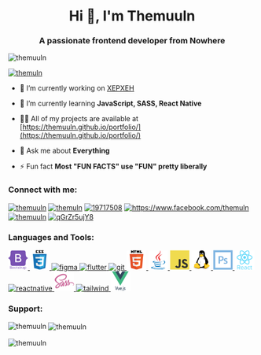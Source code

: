 <h1 align="center">Hi 👋, I'm Themuuln</h1>
<h3 align="center">A passionate frontend developer from Nowhere</h3>

<p align="left"> <img src="https://komarev.com/ghpvc/?username=themuuln&label=Profile%20views&color=0e75b6&style=flat" alt="themuuln" /> </p>

<p align="left"> <a href="https://twitter.com/themuln" target="blank"><img src="https://img.shields.io/twitter/follow/themuln?logo=twitter&style=for-the-badge" alt="themuln" /></a> </p>

- 🔭 I’m currently working on [XEPXEH](https://github.com/themuuln/XEPXEH)

- 🌱 I’m currently learning **JavaScript, SASS, React Native**

- 👨‍💻 All of my projects are available at [https://themuuln.github.io/portfolio/](https://themuuln.github.io/portfolio/)

- 💬 Ask me about **Everything**

- ⚡ Fun fact **Most "FUN FACTS" use "FUN" pretty liberally**

<h3 align="left">Connect with me:</h3>
<p align="left">
<a href="https://dev.to/themuuln" target="blank"><img align="center" src="https://raw.githubusercontent.com/rahuldkjain/github-profile-readme-generator/master/src/images/icons/Social/devto.svg" alt="themuuln" height="30" width="40" /></a>
<a href="https://twitter.com/themuln" target="blank"><img align="center" src="https://raw.githubusercontent.com/rahuldkjain/github-profile-readme-generator/master/src/images/icons/Social/twitter.svg" alt="themuln" height="30" width="40" /></a>
<a href="https://stackoverflow.com/users/19717508" target="blank"><img align="center" src="https://raw.githubusercontent.com/rahuldkjain/github-profile-readme-generator/master/src/images/icons/Social/stack-overflow.svg" alt="19717508" height="30" width="40" /></a>
<a href="https://fb.com/https://www.facebook.com/themuln" target="blank"><img align="center" src="https://raw.githubusercontent.com/rahuldkjain/github-profile-readme-generator/master/src/images/icons/Social/facebook.svg" alt="https://www.facebook.com/themuln" height="30" width="40" /></a>
<a href="https://instagram.com/themuuln" target="blank"><img align="center" src="https://raw.githubusercontent.com/rahuldkjain/github-profile-readme-generator/master/src/images/icons/Social/instagram.svg" alt="themuuln" height="30" width="40" /></a>
<a href="https://discord.gg/qGrZr5ujY8" target="blank"><img align="center" src="https://raw.githubusercontent.com/rahuldkjain/github-profile-readme-generator/master/src/images/icons/Social/discord.svg" alt="qGrZr5ujY8" height="30" width="40" /></a>
</p>

<h3 align="left">Languages and Tools:</h3>
<p align="left"> <a href="https://getbootstrap.com" target="_blank" rel="noreferrer"> <img src="https://raw.githubusercontent.com/devicons/devicon/master/icons/bootstrap/bootstrap-plain-wordmark.svg" alt="bootstrap" width="40" height="40"/> </a> <a href="https://www.w3schools.com/css/" target="_blank" rel="noreferrer"> <img src="https://raw.githubusercontent.com/devicons/devicon/master/icons/css3/css3-original-wordmark.svg" alt="css3" width="40" height="40"/> </a> <a href="https://www.figma.com/" target="_blank" rel="noreferrer"> <img src="https://www.vectorlogo.zone/logos/figma/figma-icon.svg" alt="figma" width="40" height="40"/> </a> <a href="https://flutter.dev" target="_blank" rel="noreferrer"> <img src="https://www.vectorlogo.zone/logos/flutterio/flutterio-icon.svg" alt="flutter" width="40" height="40"/> </a> <a href="https://git-scm.com/" target="_blank" rel="noreferrer"> <img src="https://www.vectorlogo.zone/logos/git-scm/git-scm-icon.svg" alt="git" width="40" height="40"/> </a> <a href="https://www.w3.org/html/" target="_blank" rel="noreferrer"> <img src="https://raw.githubusercontent.com/devicons/devicon/master/icons/html5/html5-original-wordmark.svg" alt="html5" width="40" height="40"/> </a> <a href="https://www.java.com" target="_blank" rel="noreferrer"> <img src="https://raw.githubusercontent.com/devicons/devicon/master/icons/java/java-original.svg" alt="java" width="40" height="40"/> </a> <a href="https://developer.mozilla.org/en-US/docs/Web/JavaScript" target="_blank" rel="noreferrer"> <img src="https://raw.githubusercontent.com/devicons/devicon/master/icons/javascript/javascript-original.svg" alt="javascript" width="40" height="40"/> </a> <a href="https://www.linux.org/" target="_blank" rel="noreferrer"> <img src="https://raw.githubusercontent.com/devicons/devicon/master/icons/linux/linux-original.svg" alt="linux" width="40" height="40"/> </a> <a href="https://www.photoshop.com/en" target="_blank" rel="noreferrer"> <img src="https://raw.githubusercontent.com/devicons/devicon/master/icons/photoshop/photoshop-line.svg" alt="photoshop" width="40" height="40"/> </a> <a href="https://reactjs.org/" target="_blank" rel="noreferrer"> <img src="https://raw.githubusercontent.com/devicons/devicon/master/icons/react/react-original-wordmark.svg" alt="react" width="40" height="40"/> </a> <a href="https://reactnative.dev/" target="_blank" rel="noreferrer"> <img src="https://reactnative.dev/img/header_logo.svg" alt="reactnative" width="40" height="40"/> </a> <a href="https://sass-lang.com" target="_blank" rel="noreferrer"> <img src="https://raw.githubusercontent.com/devicons/devicon/master/icons/sass/sass-original.svg" alt="sass" width="40" height="40"/> </a> <a href="https://tailwindcss.com/" target="_blank" rel="noreferrer"> <img src="https://www.vectorlogo.zone/logos/tailwindcss/tailwindcss-icon.svg" alt="tailwind" width="40" height="40"/> </a> <a href="https://vuejs.org/" target="_blank" rel="noreferrer"> <img src="https://raw.githubusercontent.com/devicons/devicon/master/icons/vuejs/vuejs-original-wordmark.svg" alt="vuejs" width="40" height="40"/> </a> </p>

<h3 align="left">Support:</h3>

<p><img align="left" src="https://github-readme-stats.vercel.app/api/top-langs?username=themuuln&show_icons=true&locale=en&layout=compact" alt="themuuln" /></p>

<p>&nbsp;<img align="center" src="https://github-readme-stats.vercel.app/api?username=themuuln&show_icons=true&locale=en" alt="themuuln" /></p>

<p><img align="center" src="https://github-readme-streak-stats.herokuapp.com/?user=themuuln&" alt="themuuln" /></p>
